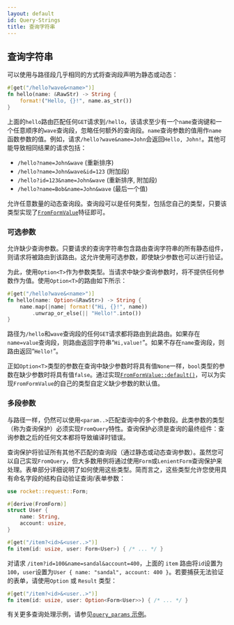 ```yaml
---
layout: default
id: Query-Strings
title: 查询字符串
---
```


## 查询字符串

可以使用与路径段几乎相同的方式将查询段声明为静态或动态：

```rust
#[get("/hello?wave&<name>")]
fn hello(name: &RawStr) -> String {
    format!("Hello, {}!", name.as_str())
}
```

上面的`hello`路由匹配任何`GET`请求到`/hello`，该请求至少有一个`name`查询键和一个任意顺序的`wave`查询段，忽略任何额外的查询段。`name`查询参数的值用作`name`函数参数的值。例如，请求`/hello?wave&name=John`会返回`Hello, John!`。其他可能导致相同结果的请求包括：

- `/hello?name=John&wave` (重新排序)
- `/hello?name=John&wave&id=123` (附加段)
- `/hello?id=123&name=John&wave` (重新排序, 附加段)
- `/hello?name=Bob&name=John&wave` (最后一个值)

允许任意数量的动态查询段。查询段可以是任何类型，包括您自己的类型，只要该类型实现了[`FromFormValue`](https://api.rocket.rs/v0.4/rocket/request/trait.FromFormValue.html)特征即可。

### 可选参数

允许缺少查询参数。只要请求的查询字符串包含路由查询字符串的所有静态组件，则请求将被路由到该路由。这允许使用可选参数，即使缺少参数也可以进行验证。

为此，使用`Option<T>`作为参数类型。当请求中缺少查询参数时，将不提供任何参数作为值。使用`Option<T>`的路由如下所示：

```rust
#[get("/hello?wave&<name>")]
fn hello(name: Option<&RawStr>) -> String {
    name.map(|name| format!("Hi, {}!", name))
        .unwrap_or_else(|| "Hello!".into())
}
```

路径为`/hello`和`wave`查询段的任何`GET`请求都将路由到此路由。如果存在`name=value`查询段，则路由返回字符串“`Hi,value!`”。如果不存在`name`查询段，则路由返回“`Hello!`”。

正如`Option<T>`类型的参数在查询中缺少参数时将具有值`None`一样，`bool`类型的参数在缺少参数时将具有值`false`。通过实现[`FromFormValue::default()`](https://api.rocket.rs/v0.4/rocket/request/trait.FromFormValue.html#method.default)，可以为实现`FromFormValue`的自己的类型自定义缺少参数的默认值。

### 多段参数

与路径一样，仍然可以使用`<param..>`匹配查询中的多个参数段。此类参数的类型（称为查询保护）必须实现`FromQuery`特性。查询保护必须是查询的最终组件：查询参数之后的任何文本都将导致编译时错误。

查询保护将验证所有其他不匹配的查询段（通过静态或动态查询参数）。虽然您可以自己实现`FromQuery`，但大多数用例将通过使用`Form`或`LenientForm`查询保护来处理。表单部分详细说明了如何使用这些类型。简而言之，这些类型允许您使用具有命名字段的结构自动验证查询/表单参数：

```rust
use rocket::request::Form;

#[derive(FromForm)]
struct User {
    name: String,
    account: usize,
}

#[get("/item?<id>&<user..>")]
fn item(id: usize, user: Form<User>) { /* ... */ }
```

对请求 `/item?id=100&name=sandal&account=400`，上面的 `item` 路由将`id`设置为`100`，`user`设置为`User { name: "sandal", account: 400 }`。若要捕获无法验证的表单，请使用`Option` 或 `Result` 类型：

```rust
#[get("/item?<id>&<user..>")]
fn item(id: usize, user: Option<Form<User>>) { /* ... */ }
```

有关更多查询处理示例，请参见[`query_params` 示例](https://github.com/SergioBenitez/Rocket/tree/v0.4/examples/query_params)。
